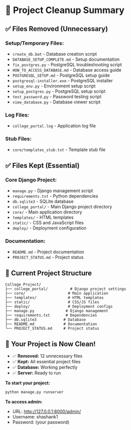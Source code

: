 # 🧹 Project Cleanup Summary

## ✅ **Files Removed (Unnecessary)**

### **Setup/Temporary Files:**
- `create_db.bat` - Database creation script
- `DATABASE_SETUP_COMPLETE.md` - Setup documentation
- `fix_postgres.py` - PostgreSQL troubleshooting script
- `HOW_TO_ACCESS_DATABASE.md` - Database access guide
- `POSTGRESQL_SETUP.md` - PostgreSQL setup guide
- `postgresql-installer.exe` - PostgreSQL installer
- `setup_env.py` - Environment setup script
- `setup_postgres.py` - PostgreSQL setup script
- `test_password.py` - Password testing script
- `view_database.py` - Database viewer script

### **Log Files:**
- `college_portal.log` - Application log file

### **Stub Files:**
- `core/templates_stub.txt` - Template stub file

## ✅ **Files Kept (Essential)**

### **Core Django Project:**
- `manage.py` - Django management script
- `requirements.txt` - Python dependencies
- `db.sqlite3` - SQLite database
- `college_portal/` - Main Django project directory
- `core/` - Main application directory
- `templates/` - HTML templates
- `static/` - CSS and JavaScript files
- `deploy/` - Deployment configuration

### **Documentation:**
- `README.md` - Project documentation
- `PROJECT_STATUS.md` - Project status

## 🎯 **Current Project Structure**

```
College Project/
├── college_portal/          # Django project settings
├── core/                   # Main application
├── templates/              # HTML templates
├── static/                 # CSS/JS files
├── deploy/                 # Deployment configs
├── manage.py              # Django management
├── requirements.txt       # Dependencies
├── db.sqlite3            # Database
├── README.md             # Documentation
└── PROJECT_STATUS.md     # Project status
```

## 🚀 **Your Project is Now Clean!**

- ✅ **Removed:** 12 unnecessary files
- ✅ **Kept:** All essential project files
- ✅ **Database:** Working perfectly
- ✅ **Server:** Ready to run

**To start your project:**
```bash
python manage.py runserver
```

**To access admin:**
- URL: http://127.0.0.1:8000/admin/
- Username: shashank1
- Password: (your password)

